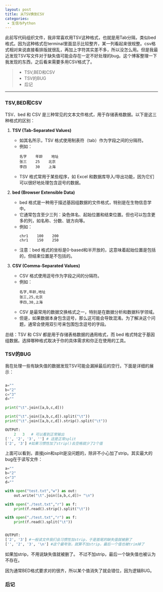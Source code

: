 ```yaml
---
layout: post
title: 从TSV换到CSV
categories:
 - 生信与Python
---
```


此前写代码组织文件，我非常喜欢用TSV这种格式，也就是用Tab分隔，类似bed格式。因为这种格式在terminal里面显示比较整齐，某一列看起来很规整。csv格式相对来说直接看排版就很乱，再加上字符其实差不多，所以没怎么用。但是我最近发现TSV写文件对于缺失值可能会存在一定不好处理的bug。这个博客整理一下我发现的东西，之后看来需要多用CSV格式了。
>* TSV,BED和CSV
>* TSV的BUG
>* 后记

***

### TSV,BED和CSV

TSV、bed 和 CSV 是三种常见的文本文件格式，用于存储表格数据。以下是这三种格式的区别：

1. **TSV (Tab-Separated Values)**
    - 如其名所示，TSV 格式使用制表符（tab）作为字段之间的分隔符。
    - 例如：
      ```
      名字    年龄    地址
      张三    25    北京
      李四    30    上海
      ```
    - TSV 格式常用于某些程序，如 Excel 和数据库导入/导出功能，因为它们可以很好地处理包含逗号的数据。

2. **bed (Browser Extensible Data)**
    - bed 格式是一种用于描述基因组数据的文件格式，特别是在生物信息学中。
    - 它通常包含至少三列：染色体名、起始位置和结束位置。但也可以包含更多的列，如名称、分数、链方向等。
    - 例如：
      ```
      chr1    100    200
      chr1    150    250
      ```
    - 注意：bed 格式的坐标是0-based和半开放的，这意味着起始位置是包括的，但结束位置是不包括的。

3. **CSV (Comma-Separated Values)**
    - CSV 格式使用逗号作为字段之间的分隔符。
    - 例如：
      ```
      名字,年龄,地址
      张三,25,北京
      李四,30,上海
      ```
    - CSV 是最常用的数据交换格式之一，特别是在数据分析和数据科学领域。
    - 但是，如果数据本身包含逗号，那么这可能会导致混淆。为了解决这个问题，通常会使用双引号来包围包含逗号的字段。

总结：TSV 和 CSV 都是用于存储表格数据的通用格式，而 bed 格式特定于基因组数据。选择哪种格式取决于你的具体需求和你正在使用的工具。

### TSV的BUG

我在处理一些有缺失值的数据发现TSV可能会漏掉最后的空行。下面是详细的展示：

```python

a=""
b="2"
c="3"
d=""

print("\t".join([a,b,c,d]))

print("\t".join([a,b,c,d]).split("\t"))
print("\t".join([a,b,c,d]).strip().split("\t"))

OUTPUT:
	2	3	# 可以看到正常输出
['', '2', '3', ''] # 这是正常split
['2', '3'] #如果习惯性加了strip()去空格就少了2个值

```

上面可以看到，直接join和split是没问题的，除非不小心加了strip。其实最大的bug在于读写文件：

```python
a=""
b="2"
c="3"
d=""

with open("test.txt","w") as out:
    out.write("\t".join([a,b,c,d])+ "\n")

with open("./test.txt","r") as f:
    print(f.read().strip().split("\t"))

with open("./test.txt","r") as f:
    print(f.read().split("\t"))


OUTPUT:
['2', '3'] #一般读文件我们会习惯性加strip，于是首尾的缺失值就被删了
['', '2', '3', '\n'] #这个最夸张，就算不加strip，最后一个值也被trim掉了
```

如果加strip，不用说缺失值就被删了。 不过不加strip，最后一个缺失值也被认为不存在。

因为通常BED格式要求对的很齐，所以某个值消失了就会错位，因为逻辑BUG。

### 后记

